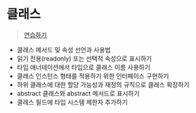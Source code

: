# 클래스

> [연습하기](https://www.learningtypescript.com/classes/)

- 클래스 메서드 및 속성 선언과 사용법
- 읽기 전용(readonly) 또는 선택적 속성으로 표시하기
- 타입 애너테이션에서 타입으로 클래스 이름 사용하기
- 클래스 인스턴스 형태를 적용하기 위한 인터페이스 구현하기
- 하위 클래스에 대한 할당 가능성과 재정의 규칙으로 클래스 확장하기
- abstract 클래스와 abstract 메서드로 표시하기
- 클래스 필드에 타입 시스템 제한자 추가하기